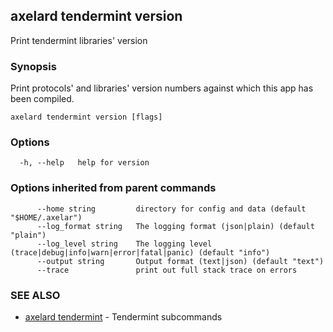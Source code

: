 ## axelard tendermint version

Print tendermint libraries' version

### Synopsis

Print protocols' and libraries' version numbers
against which this app has been compiled.

```
axelard tendermint version [flags]
```

### Options

```
  -h, --help   help for version
```

### Options inherited from parent commands

```
      --home string         directory for config and data (default "$HOME/.axelar")
      --log_format string   The logging format (json|plain) (default "plain")
      --log_level string    The logging level (trace|debug|info|warn|error|fatal|panic) (default "info")
      --output string       Output format (text|json) (default "text")
      --trace               print out full stack trace on errors
```

### SEE ALSO

- [axelard tendermint](/cli-docs/v0_29_1/axelard_tendermint) - Tendermint subcommands
